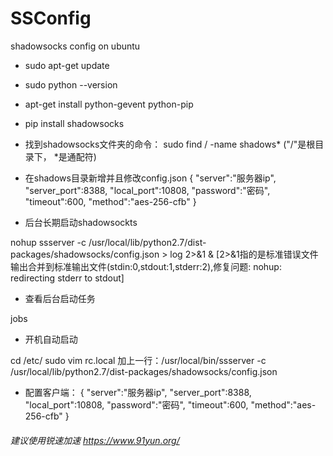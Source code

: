 # SSConfig
shadowsocks config on ubuntu

 - sudo apt-get update

 - sudo python --version

 - apt-get install python-gevent python-pip

 - pip install shadowsocks

 - 找到shadowsocks文件夹的命令： sudo find / -name shadows* ("/"是根目录下， *是通配符)

 - 在shadows目录新增并且修改config.json
{
	"server":"服务器ip",
	"server_port":8388,
	"local_port":10808,
	"password":"密码",
	"timeout":600,
	"method":"aes-256-cfb"
}


 - 后台长期启动shadowsockts

 nohup ssserver -c /usr/local/lib/python2.7/dist-packages/shadowsocks/config.json > log 2>&1 & [2>&1指的是标准错误文件输出合并到标准输出文件(stdin:0,stdout:1,stderr:2),修复问题: nohup: redirecting stderr to stdout]

 - 查看后台启动任务

 jobs

 - 开机自动启动

 cd /etc/
 sudo vim rc.local
 加上一行：/usr/local/bin/ssserver -c /usr/local/lib/python2.7/dist-packages/shadowsocks/config.json

  

 - 配置客户端：
{
	"server":"服务器ip",
	"server_port":8388,
	"local_port":10808,
	"password":"密码",
	"timeout":600,
	"method":"aes-256-cfb"
}

###### 建议使用锐速加速 https://www.91yun.org/